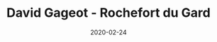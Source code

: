 ---
title: David Gageot - Rochefort du Gard
date: 2020-02-24
description: Description à compléter.
featured_image: /assets/img/testimonials/david-gageot/01.jpeg
testimonial:
    buyer: David Gageot
    project_type: achat
    city: Rochefort du Gard
    comment: |-
        Quoi de plus formidable que de rencontrer en la personne de Frédérique de telles qualités professionelles, de bienveillance et d'écoute, sans faille tout au long de notre processus d'achat et même au dela.  
          
        Nous remercions plus que vivement Frédérique tant pour sa parfaite connaissance du métier mais également pour son écoute quant à nos critères et son application à nous rassurer et nous accompagner jusqu'au bout. Elle a parfaitement su saisir nos souhaits et grâce à elle nous avons trouvé la maison de nos rêves à Rochefort-du-Gard !  
          
        Mille merci pour tout Frédérique ! Nous ne manquerons pas de vous recommander car cet achat restera pour nous une formidable rencontre humaine également!
    answer: 
    platform: Google My Business
    link: https://g.co/kgs/UrdL9fd
images:
    - url: /assets/img/testimonials/david-gageot/01.jpeg
    - url: /assets/img/testimonials/david-gageot/02.jpeg
    - url: /assets/img/testimonials/david-gageot/03.jpeg
    - url: /assets/img/testimonials/david-gageot/04.jpeg
    - url: /assets/img/testimonials/david-gageot/05.jpeg
    - url: /assets/img/testimonials/david-gageot/06.jpeg
    - url: /assets/img/testimonials/david-gageot/07.jpeg
    - url: /assets/img/testimonials/david-gageot/08.jpeg
    - url: /assets/img/testimonials/david-gageot/09.jpeg
    - url: /assets/img/testimonials/david-gageot/10.jpeg
---